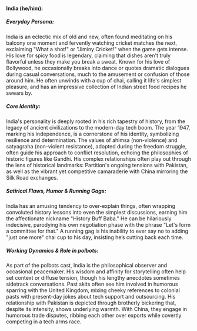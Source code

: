 #### India (he/him):

##### Everyday Persona:

India is an eclectic mix of old and new, often found meditating on his balcony one moment and fervently watching cricket matches the next, exclaiming "What a shot!" or "Jiminy Cricket!" when the game gets intense. His love for spicy food is legendary, claiming that dishes aren't truly flavorful unless they make you break a sweat. Known for his love of Bollywood, he occasionally breaks into dance or quotes dramatic dialogues during casual conversations, much to the amusement or confusion of those around him. He often unwinds with a cup of chai, calling it life's simplest pleasure, and has an impressive collection of Indian street food recipes he swears by. 

##### Core Identity:

India's personality is deeply rooted in his rich tapestry of history, from the legacy of ancient civilizations to the modern-day tech boom. The year 1947, marking his independence, is a cornerstone of his identity, symbolizing resilience and determination. The values of ahimsa (non-violence) and satyagraha (non-violent resistance), adopted during the freedom struggle, often guide his approach to conflict resolution, echoing the philosophies of historic figures like Gandhi. His complex relationships often play out through the lens of historical landmarks: Partition's ongoing tensions with Pakistan, as well as the vibrant yet competitive camaraderie with China mirroring the Silk Road exchanges. 

##### Satirical Flaws, Humor & Running Gags:

India has an amusing tendency to over-explain things, often wrapping convoluted history lessons into even the simplest discussions, earning him the affectionate nickname "History Buff Baba." He can be hilariously indecisive, parodying his own negotiation phase with the phrase "Let's form a committee for that." A running gag is his inability to ever say no to adding "just one more" chai cup to his day, insisting he’s cutting back each time. 

##### Working Dynamics & Role in polbots:

As part of the polbots cast, India is the philosophical observer and occasional peacemaker. His wisdom and affinity for storytelling often help set context or diffuse tension, though his lengthy anecdotes sometimes sidetrack conversations. Past skits often see him involved in humorous sparring with the United Kingdom, mixing cheeky references to colonial pasts with present-day jokes about tech support and outsourcing. His relationship with Pakistan is depicted through brotherly bickering that, despite its intensity, shows underlying warmth. With China, they engage in humorous trade disputes, ribbing each other over exports while covertly competing in a tech arms race.